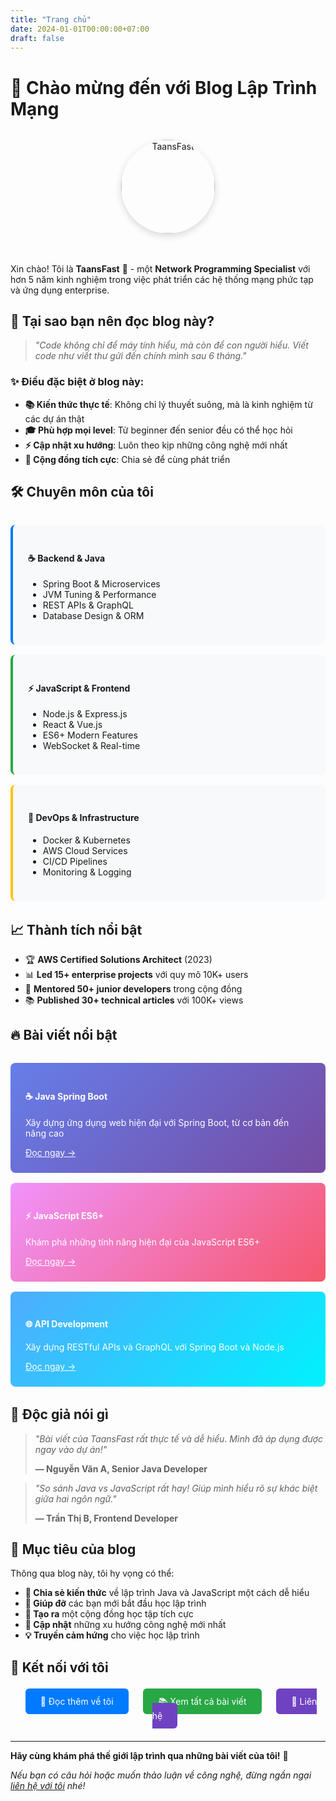 ```yaml
---
title: "Trang chủ"
date: 2024-01-01T00:00:00+07:00
draft: false
---
```


# 🚀 Chào mừng đến với Blog Lập Trình Mạng

<div style="text-align: center; margin: 2rem 0;">
  <img src="{{ "images/phat.jpg" | absURL }}" alt="TaansFast" style="width: 150px; height: 150px; border-radius: 50%; object-fit: cover; margin-bottom: 1rem; box-shadow: 0 4px 12px rgba(0,0,0,0.15);">
</div>

Xin chào! Tôi là **TaansFast** 👋 - một **Network Programming Specialist** với hơn 5 năm kinh nghiệm trong việc phát triển các hệ thống mạng phức tạp và ứng dụng enterprise.

## 🎯 Tại sao bạn nên đọc blog này?

> *"Code không chỉ để máy tính hiểu, mà còn để con người hiểu. Viết code như viết thư gửi đến chính mình sau 6 tháng."*

### ✨ Điều đặc biệt ở blog này:

- **📚 Kiến thức thực tế**: Không chỉ lý thuyết suông, mà là kinh nghiệm từ các dự án thật
- **🎓 Phù hợp mọi level**: Từ beginner đến senior đều có thể học hỏi
- **⚡ Cập nhật xu hướng**: Luôn theo kịp những công nghệ mới nhất
- **🤝 Cộng đồng tích cực**: Chia sẻ để cùng phát triển

## 🛠️ Chuyên môn của tôi

<div style="display: grid; grid-template-columns: repeat(auto-fit, minmax(250px, 1fr)); gap: 1rem; margin: 2rem 0;">

<div style="background: #f8f9fa; padding: 1.5rem; border-radius: 8px; border-left: 4px solid #007bff;">
<h4>☕ Backend & Java</h4>
<ul>
<li>Spring Boot & Microservices</li>
<li>JVM Tuning & Performance</li>
<li>REST APIs & GraphQL</li>
<li>Database Design & ORM</li>
</ul>
</div>

<div style="background: #f8f9fa; padding: 1.5rem; border-radius: 8px; border-left: 4px solid #28a745;">
<h4>⚡ JavaScript & Frontend</h4>
<ul>
<li>Node.js & Express.js</li>
<li>React & Vue.js</li>
<li>ES6+ Modern Features</li>
<li>WebSocket & Real-time</li>
</ul>
</div>

<div style="background: #f8f9fa; padding: 1.5rem; border-radius: 8px; border-left: 4px solid #ffc107;">
<h4>🐳 DevOps & Infrastructure</h4>
<ul>
<li>Docker & Kubernetes</li>
<li>AWS Cloud Services</li>
<li>CI/CD Pipelines</li>
<li>Monitoring & Logging</li>
</ul>
</div>

</div>

## 📈 Thành tích nổi bật

- 🏆 **AWS Certified Solutions Architect** (2023)
- 📊 **Led 15+ enterprise projects** với quy mô 10K+ users
- 👥 **Mentored 50+ junior developers** trong cộng đồng
- 📚 **Published 30+ technical articles** với 100K+ views

## 🔥 Bài viết nổi bật

<div style="display: grid; grid-template-columns: repeat(auto-fit, minmax(300px, 1fr)); gap: 1rem; margin: 2rem 0;">

<div style="background: linear-gradient(135deg, #667eea 0%, #764ba2 100%); color: white; padding: 1.5rem; border-radius: 8px;">
<h4>☕ Java Spring Boot</h4>
<p>Xây dựng ứng dụng web hiện đại với Spring Boot, từ cơ bản đến nâng cao</p>
<a href="/blog/java-spring-boot/" style="color: #fff; text-decoration: underline;">Đọc ngay →</a>
</div>

<div style="background: linear-gradient(135deg, #f093fb 0%, #f5576c 100%); color: white; padding: 1.5rem; border-radius: 8px;">
<h4>⚡ JavaScript ES6+</h4>
<p>Khám phá những tính năng hiện đại của JavaScript ES6+</p>
<a href="/blog/javascript-es6-features/" style="color: #fff; text-decoration: underline;">Đọc ngay →</a>
</div>

<div style="background: linear-gradient(135deg, #4facfe 0%, #00f2fe 100%); color: white; padding: 1.5rem; border-radius: 8px;">
<h4>🌐 API Development</h4>
<p>Xây dựng RESTful APIs và GraphQL với Spring Boot và Node.js</p>
<a href="/blog/api-development-rest-graphql/" style="color: #fff; text-decoration: underline;">Đọc ngay →</a>
</div>

</div>

## 💬 Độc giả nói gì

> *"Bài viết của TaansFast rất thực tế và dễ hiểu. Mình đã áp dụng được ngay vào dự án!"* 
> 
> **— Nguyễn Văn A, Senior Java Developer**

> *"So sánh Java vs JavaScript rất hay! Giúp mình hiểu rõ sự khác biệt giữa hai ngôn ngữ."*
> 
> **— Trần Thị B, Frontend Developer**

## 🎯 Mục tiêu của blog

Thông qua blog này, tôi hy vọng có thể:

- **📖 Chia sẻ kiến thức** về lập trình Java và JavaScript một cách dễ hiểu
- **🤝 Giúp đỡ** các bạn mới bắt đầu học lập trình
- **🌱 Tạo ra** một cộng đồng học tập tích cực
- **🚀 Cập nhật** những xu hướng công nghệ mới nhất
- **💡 Truyền cảm hứng** cho việc học lập trình

## 🤝 Kết nối với tôi

<div style="text-align: center; margin: 2rem 0;">
  <a href="/about/" style="background: #007bff; color: white; padding: 12px 24px; border-radius: 6px; text-decoration: none; margin: 0 10px;">📖 Đọc thêm về tôi</a>
  <a href="/blog/" style="background: #28a745; color: white; padding: 12px 24px; border-radius: 6px; text-decoration: none; margin: 0 10px;">📚 Xem tất cả bài viết</a>
  <a href="/contact/" style="background: #6f42c1; color: white; padding: 12px 24px; border-radius: 6px; text-decoration: none; margin: 0 10px;">💬 Liên hệ</a>
</div>

---

**Hãy cùng khám phá thế giới lập trình qua những bài viết của tôi!** 🚀

*Nếu bạn có câu hỏi hoặc muốn thảo luận về công nghệ, đừng ngần ngại [liên hệ với tôi](/contact/) nhé!*
